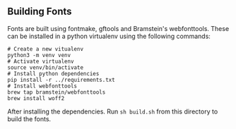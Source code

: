 ## Building Fonts
Fonts are built using fontmake, gftools and Bramstein's webfonttools. These can be installed in a python virtualenv using the following commands:

```
# Create a new vitualenv
python3 -m venv venv
# Activate virtualenv
source venv/bin/activate
# Install python dependencies
pip install -r ../requirements.txt
# Install webfonttools
brew tap bramstein/webfonttools
brew install woff2
```

After installing the dependencies. Run `sh build.sh` from this directory to build the fonts.

